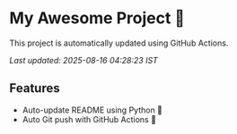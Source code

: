 # My Awesome Project 🚀

This project is automatically updated using GitHub Actions.

_Last updated: 2025-08-16 04:28:23 IST_

## Features
- Auto-update README using Python 🐍
- Auto Git push with GitHub Actions 🤖
